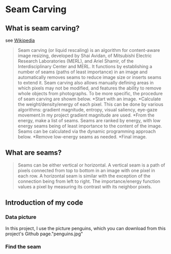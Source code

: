 # Seam Carving


## What is seam carving?
see [Wikipedia](https://en.wikipedia.org/wiki/Seam_carving)

>Seam carving (or liquid rescaling) is an algorithm for content-aware image resizing, developed by Shai Avidan, of Mitsubishi Electric Research Laboratories (MERL), and Ariel Shamir, of the Interdisciplinary Center and MERL. It functions by establishing a number of seams (paths of least importance) in an image and automatically removes seams to reduce image size or inserts seams to extend it. Seam carving also allows manually defining areas in which pixels may not be modified, and features the ability to remove whole objects from photographs.
To be more specific, the procedure of seam carving are showm below.
*Start with an image.
*Calculate the weight/density/energy of each pixel. This can be done by various algorithms: gradient magnitude, entropy, visual saliency, eye-gaze movement.In my project gradient magnitude are used.
*From the energy, make a list of seams. Seams are ranked by energy, with low energy seams being of least importance to the content of the image. Seams can be calculated via the dynamic programming approach below.
*Remove low-energy seams as needed.
*Final image.


## What are seams?

>Seams can be either vertical or horizontal. A vertical seam is a path of pixels connected from top to bottom in an image with one pixel in each row. A horizontal seam is similar with the exception of the connection being from left to right. The importance/energy function values a pixel by measuring its contrast with its neighbor pixels.

## Introduction of my code

### Data picture
In this project, I use the picture penguins, which you can download from this project's Github page."penguins.jpg"

### Find the seam


